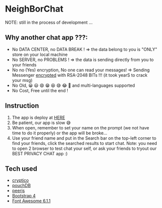 # NeighBorChat
NOTE: still in the process of development ... 
## Why another chat app ???: 
- No DATA CENTER, no DATA BREAK ! => the data belong to you is "ONLY" store on your local machine
- No SERVER, no PROBLEMS ! => the data is sending directly from you to your friends
- No no (Yes) encryption, No one can read your messages! => Sending Messenger [encrypted](https://www.quintessencelabs.com/blog/breaking-rsa-encryption-update-state-art/#:~:text=It%20would%20take%20a%20classical,RSA%2D2048%20bit%20encryption%20key.) with RSA-2048 BITs !!! (it took yearS to crack your msg)
- No Old, 😀 😃 😄 😁 😆 😅 😂 🤣 and multi-languages supported
- No Cost, Free until the end !
## Instruction 
1. The app is deploy at [HERE](https://neighborchat.github.io/NeighBorChat/)  
2. Be patient, our app is slow 😅  
3. When open, remember to set your name on the prompt (we not have time to do it properly) or the app will be broke...  
4. Use your friend name and put in the Search bar on the top-left corner to find your friends, click the searched results to start chat.
Note: you need to open 2 browser to test chat your self, or ask your friends to tryout our BEST PRIVACY CHAT app :) 
## Tech used
- [cryptico](https://cdnjs.cloudflare.com/ajax/libs/cryptico/0.0.1343522940/cryptico.min.js)
- [pouchDB](https://cdn.jsdelivr.net/npm/pouchdb@7.2.1/dist/pouchdb.min.js)
- [peerjs](https://unpkg.com/peerjs@1.3.1/dist/peerjs.min.js)
- [Bootstrap 4](https://stackpath.bootstrapcdn.com/bootstrap/4.3.1/css/bootstrap.min.css)
- [Font Awesome 6.1.1](https://cdnjs.cloudflare.com/ajax/libs/font-awesome/6.1.1/css/all.min.css)


